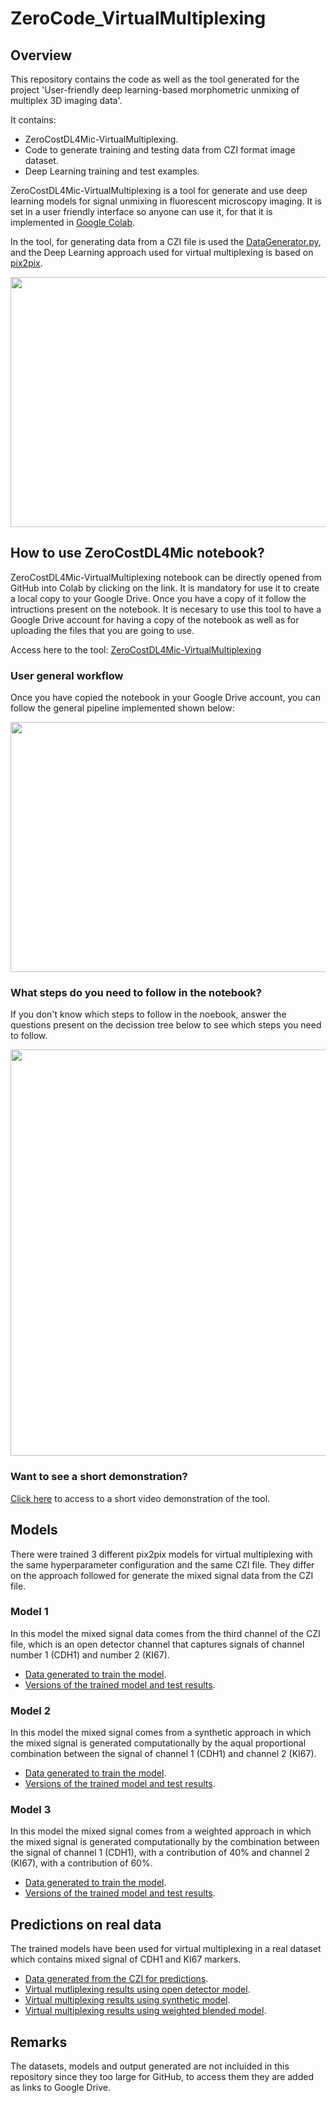# ZeroCode_VirtualMultiplexing

## Overview

This repository contains the code as well as the tool generated for the project 'User-friendly deep learning-based morphometric unmixing of multiplex 3D imaging data'. 

It contains: 

* ZeroCostDL4Mic-VirtualMultiplexing. 
* Code to generate training and testing data from CZI format image dataset. 
* Deep Learning training and test examples. 

ZeroCostDL4Mic-VirtualMultiplexing is a tool for generate and use deep learning models for signal unmixing in fluorescent microscopy imaging. It is set in a user friendly interface so anyone can use it, for that it is implemented in [Google Colab](https://colab.research.google.com/notebooks/intro.ipynb). 

In the tool, for generating data from a CZI file is used the [DataGenerator.py](https://github.com/akabago/ZeroCostDL4Mic-VirtualMultiplexing/blob/main/Tools/DataGenerator.py), and the Deep Learning approach used for virtual multiplexing is based on [pix2pix](https://github.com/junyanz/pytorch-CycleGAN-and-pix2pix). 

<img src="https://github.com/akabago/ZeroCostDL4Mic-VirtualMultiplexing/blob/main/Images/Data_workflow.jpg" width="650" height="400">

## How to use ZeroCostDL4Mic notebook?

ZeroCostDL4Mic-VirtualMultiplexing notebook can be directly opened from GitHub into Colab by clicking on the link. It is mandatory for use it to create a local copy to your Google Drive. Once you have a copy of it follow the intructions present on the notebook. 
It is necesary to use this tool to have a Google Drive account for having a copy of the notebook as well as for uploading the files that you are going to use. 

Access here to the tool: [ZeroCostDL4Mic-VirtualMultiplexing](https://colab.research.google.com/github/akabago/ZeroCostDL4Mic-VirtualMultiplexing/blob/main/ZC_VirtualMultiplexing.ipynb)

### User general workflow

Once you have copied the notebook in your Google Drive account, you can follow the general pipeline implemented shown below:

<img src ="https://github.com/akabago/ZeroCostDL4Mic-VirtualMultiplexing/blob/main/Images/User_workflow.jpg" width="650" height="400">

### What steps do you need to follow in the notebook?

If you don't know which steps to follow in the noebook, answer the questions present on the decission tree below to see which steps you need to follow. 

<img src ="https://github.com/akabago/ZeroCostDL4Mic-VirtualMultiplexing/blob/main/Images/User_steps.jpg" width="<550" height="650">

### Want to see a short demonstration?

[Click here](https://youtu.be/7jm2LcwZ-ps) to access to a short video demonstration of the tool. 

## Models

There were trained 3 different pix2pix models for virtual multiplexing with the same hyperparameter configuration and the same CZI file. They differ on the approach followed for generate the mixed signal data from the CZI file. 

### Model 1

In this model the mixed signal data comes from the third channel of the CZI file, which is an open detector channel that captures signals of channel number 1 (CDH1) and number 2 (KI67). 

* [Data generated to train the model](https://drive.google.com/drive/folders/1VEqE5jROh1UNL1dB3qM4potkI_a9uUs4?usp=sharing). 
* [Versions of the trained model and test results](https://drive.google.com/drive/folders/1PCXJfkxZPZEYHgfJfvdU5odojpx7KAl_?usp=sharing).

### Model 2

In this model the mixed signal comes from a synthetic approach in which the mixed signal is generated computationally by the aqual proportional combination between the signal of channel 1 (CDH1) and channel 2 (KI67). 

* [Data generated to train the model](https://drive.google.com/drive/folders/1PCXJfkxZPZEYHgfJfvdU5odojpx7KAl_?usp=sharing).
* [Versions of the trained model and test results](https://drive.google.com/drive/folders/1ziPplvnKBGzIQrLKoMXAEb-bqRYj6GWF?usp=sharing).

### Model 3

In this model the mixed signal comes from a weighted approach in which the mixed signal is generated computationally by the combination between the signal of channel 1 (CDH1), with a contribution of 40% and channel 2 (KI67), with a contribution of 60%. 

* [Data generated to train the model](https://drive.google.com/drive/folders/1CFPFkWV-5G1a8ioV-3Iud9YSRfyATUvD?usp=sharing).
* [Versions of the trained model and test results](https://drive.google.com/drive/folders/1MOidHNvIyCH6KySGfsI5xV0sfrWQc75L?usp=sharing).

## Predictions on real data

The trained models have been used for virtual multiplexing in a real dataset which contains mixed signal of CDH1 and KI67 markers. 

* [Data generated from the CZI for predictions](https://drive.google.com/drive/folders/1U8T5IgQB7DCYQbXamvGtSySrq_zRPePD?usp=sharing).
* [Virtual mutliplexing results using open detector model](https://drive.google.com/drive/folders/1-tjP8_GcefnkSGzoodZ3IXS4Q5Y6LLYp?usp=sharing). 
* [Virtual multiplexing results using synthetic model](https://drive.google.com/drive/folders/1LX2B9Tv8GXDpWxZOlpidj9TBp-fH5pcU?usp=sharing).
* [Virtual multiplexing results using weighted blended model](https://drive.google.com/drive/folders/1-6-26qfm-wNU6b_q2JQvuGiTTtJSe_nJ?usp=sharing).

## Remarks

The datasets, models and output generated are not incluided in this repository since they too large for GitHub, to access them they are added as links to Google Drive. 







